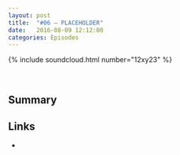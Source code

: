 ```yaml
---
layout: post
title:  "#06 – PLACEHOLDER"
date:   2016-08-09 12:12:00
categories: Episodes
---
```


{% include soundcloud.html number="12xy23" %}

<br>

## Summary

## Links

- <a href="" target="_blank"></a>

